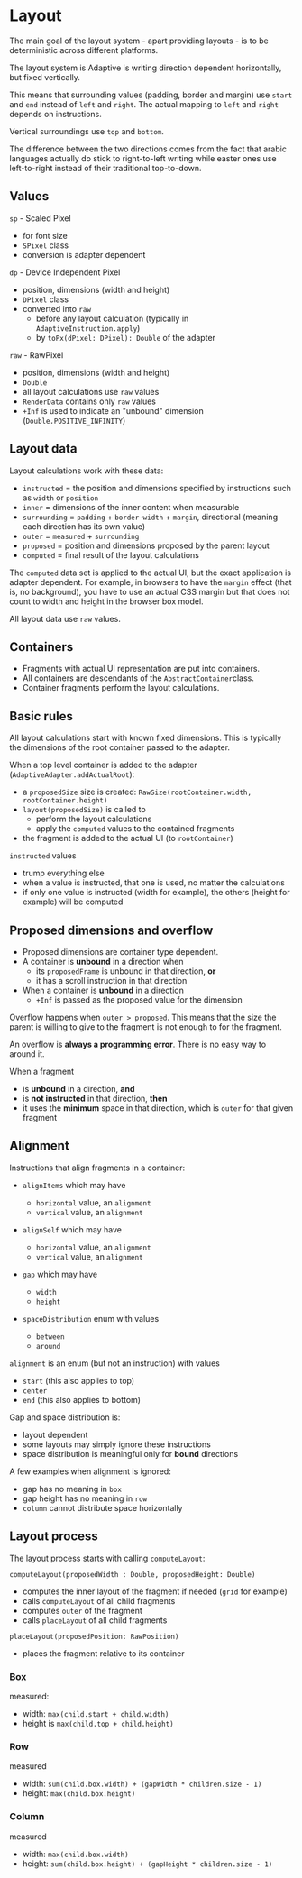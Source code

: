 # Layout

The main goal of the layout system - apart providing layouts - is to be deterministic across
different platforms.

The layout system is Adaptive is writing direction dependent horizontally, but fixed vertically.

This means that surrounding values (padding, border and margin) use `start` and `end` instead
of `left` and `right`. The actual mapping to `left` and `right` depends on instructions.

Vertical surroundings use `top` and `bottom`.

The difference between the two directions comes from the fact that arabic languages actually
do stick to right-to-left writing while easter ones use left-to-right instead of their traditional
top-to-down.

## Values

`sp` - Scaled Pixel

- for font size
- `SPixel` class
- conversion is adapter dependent

`dp` - Device Independent Pixel

- position, dimensions (width and height)
- `DPixel` class
- converted into `raw`
    - before any layout calculation (typically in `AdaptiveInstruction.apply`)
    - by `toPx(dPixel: DPixel): Double` of the adapter

`raw` - RawPixel

- position, dimensions (width and height)
- `Double`
- all layout calculations use `raw` values
- `RenderData` contains only `raw` values
- `+Inf` is used to indicate an "unbound" dimension (`Double.POSITIVE_INFINITY`)

## Layout data

Layout calculations work with these data:

- `instructed` = the position and dimensions specified by instructions such as `width` or `position`
- `inner` = dimensions of the inner content when measurable
- `surrounding` = `padding` + `border-width` + `margin`, directional (meaning each direction has its own value)
- `outer` = `measured` + `surrounding`
- `proposed` = position and dimensions proposed by the parent layout
- `computed` = final result of the layout calculations

The `computed` data set is applied to the actual UI, but the exact application is adapter dependent.
For example, in browsers to have the `margin` effect (that is, no background), you have to use an
actual CSS margin but that does not count to width and height in the browser box model.

All layout data use `raw` values.

## Containers

- Fragments with actual UI representation are put into containers.
- All containers are descendants of the `AbstractContainer`class.
- Container fragments perform the layout calculations.

## Basic rules

All layout calculations start with known fixed dimensions. This is typically the dimensions of the root
container passed to the adapter.

When a top level container is added to the adapter (`AdaptiveAdapter.addActualRoot`):

- a `proposedSize` size is created: `RawSize(rootContainer.width, rootContainer.height)`
- `layout(proposedSize)` is called to
    - perform the layout calculations
    - apply the `computed` values to the contained fragments
- the fragment is added to the actual UI (to `rootContainer`)

`instructed` values

- trump everything else
- when a value is instructed, that one is used, no matter the calculations
- if only one value is instructed (width for example), the others (height for example) will be computed

## Proposed dimensions and overflow

- Proposed dimensions are container type dependent.
- A container is **unbound** in a direction when
    - its `proposedFrame` is unbound in that direction, **or**
    - it has a scroll instruction in that direction
- When a container is **unbound** in a direction
    - `+Inf` is passed as the proposed value for the dimension

Overflow happens when `outer > proposed`. This means that the size the parent is willing to give
to the fragment is not enough to for the fragment.

An overflow is **always a programming error**. There is no easy way to around it.

When a fragment

- is **unbound** in a direction, **and**
- is **not instructed** in that direction, **then**
- it uses the **minimum** space in that direction, which is `outer` for that given fragment

## Alignment

Instructions that align fragments in a container:

- `alignItems` which may have
    - `horizontal` value, an `alignment`
    - `vertical` value, an `alignment`

- `alignSelf` which may have
    - `horizontal` value, an `alignment`
    - `vertical` value, an `alignment`

- `gap` which may have
    - `width`
    - `height`

- `spaceDistribution` enum with values
    - `between`
    - `around`

`alignment` is an enum (but not an instruction) with values

- `start` (this also applies to top)
- `center`
- `end` (this also applies to bottom)

Gap and space distribution is:

- layout dependent
- some layouts may simply ignore these instructions
- space distribution is meaningful only for **bound** directions

A few examples when alignment is ignored:

- gap has no meaning in `box`
- gap height has no meaning in `row`
- `column` cannot distribute space horizontally

## Layout process

The layout process starts with calling `computeLayout`:

`computeLayout(proposedWidth : Double, proposedHeight: Double)`

- computes the inner layout of the fragment if needed (`grid` for example)
- calls `computeLayout` of all child fragments
- computes `outer` of the fragment
- calls `placeLayout` of all child fragments

`placeLayout(proposedPosition: RawPosition)`

- places the fragment relative to its container

### Box

measured:

- width: `max(child.start + child.width)`
- height is `max(child.top + child.height)`

### Row

measured

- width: `sum(child.box.width) + (gapWidth * children.size - 1)`
- height: `max(child.box.height)`

### Column

measured

- width: `max(child.box.width)`
- height: `sum(child.box.height) + (gapHeight * children.size - 1)`
 

